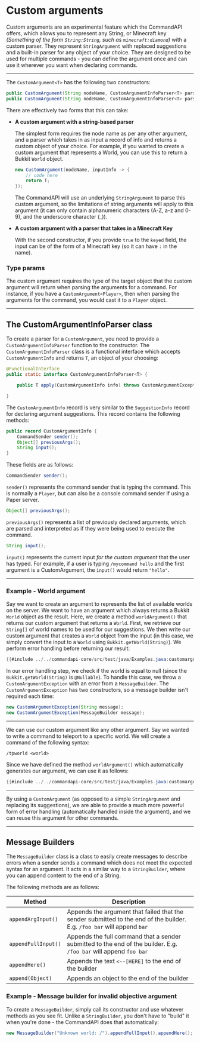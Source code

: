 # Custom arguments

Custom arguments are an experimental feature which the CommandAPI offers, which allows you to represent any String, or Minecraft key _(Something of the form `String:String`, such as `minecraft:diamond`)_ with a custom parser. They represent `StringArgument` with replaced suggestions and a built-in parser for any object of your choice. They are designed to be used for multiple commands - you can define the argument once and can use it wherever you want when declaring commands.

-----

The `CustomArgument<T>` has the following two constructors:

```java
public CustomArgument(String nodeName, CustomArgumentInfoParser<T> parser);
public CustomArgument(String nodeName, CustomArgumentInfoParser<T> parser, boolean keyed);
```

There are effectively two forms that this can take:

- **A custom argument with a string-based parser**

  The simplest form requires the node name as per any other argument, and a parser which takes in as input a record of info and returns a custom object of your choice. For example, if   you wanted to create a custom argument that represents a World, you can use this to return a Bukkit `World` object.
  
  ```java
  new CustomArgument(nodeName, inputInfo -> { 
      // code here
      return T; 
  });
  ```

  The CommandAPI will use an underlying `StringArgument` to parse this custom argument, so the limitations of string arguments will apply to this argument (it can only contain alphanumeric characters (A-Z, a-z and 0-9), and the underscore character (_)).

- **A custom argument with a parser that takes in a Minecraft Key**

  With the second constructor, if you provide `true` to the `keyed` field, the input can be of the form of a Minecraft key (so it can have `:` in the name).

### Type params

The custom argument requires the type of the target object that the custom argument will return when parsing the arguments for a command. For instance, if you have a `CustomArgument<Player>`, then when parsing the arguments for the command, you would cast it to a `Player` object.

-----

## The CustomArgumentInfoParser class

To create a parser for a `CustomArgument`, you need to provide a `CustomArgumentInfoParser` function to the constructor. The `CustomArgumentInfoParser` class is a functional interface which accepts `CustomArgumentInfo` and returns `T`, an object of your choosing:

```java
@FunctionalInterface
public static interface CustomArgumentInfoParser<T> {

    public T apply(CustomArgumentInfo info) throws CustomArgumentException;

}
```

The `CustomArgumentInfo` record is very similar to the `SuggestionInfo` record for declaring argument suggestions. This record contains the following methods:

```java
public record CustomArgumentInfo {
    CommandSender sender();
    Object[] previousArgs(); 
    String input();
}
```

These fields are as follows:

```java
CommandSender sender();
```

`sender()` represents the command sender that is typing the command. This is normally a `Player`, but can also be a console command sender if using a Paper server.

```java
Object[] previousArgs();
```

`previousArgs()` represents a list of previously declared arguments, which are parsed and interpreted as if they were being used to execute the command.

```java
String input();
```

`input()` represents the current input _for the custom argument_ that the user has typed. For example, if a user is typing `/mycommand hello` and the first argument is a CustomArgument, the `input()` would return `"hello"`.

-----

<div class="example">

### Example - World argument

Say we want to create an argument to represents the list of available worlds on the server. We want to have an argument which always returns a Bukkit `World` object as the result. Here, we create a method `worldArgument()` that returns our custom argument that returns a `World`. First, we retrieve our `String[]` of world names to be used for our suggestions. We then write our custom argument that creates a `World` object from the input (in this case, we simply convert the input to a `World` using `Bukkit.getWorld(String)`). We perform error handling before returning our result:

```java
{{#include ../../commandapi-core/src/test/java/Examples.java:customarguments2}}
```

In our error handling step, we check if the world is equal to null (since the `Bukkit.getWorld(String)` is `@Nullable`). To handle this case, we throw a `CustomArgumentException` with an error from a `MessageBuilder`. The `CustomArgumentException` has two constructors, so a message builder isn't required each time:

```java
new CustomArgumentException(String message);
new CustomArgumentException(MessageBuilder message);
```

-----

We can use our custom argument like any other argument. Say we wanted to write a command to teleport to a specific world. We will create a command of the following syntax:

```mccmd
/tpworld <world>
```

Since we have defined the method `worldArgument()` which automatically generates our argument, we can use it as follows:

```java
{{#include ../../commandapi-core/src/test/java/Examples.java:customarguments}}
```

-----

By using a `CustomArgument` (as opposed to a simple `StringArgument` and replacing its suggestions), we are able to provide a much more powerful form of error handling (automatically handled inside the argument), and we can reuse this argument for other commands.

</div>

-----

## Message Builders

The `MessageBuilder` class is a class to easily create messages to describe errors when a sender sends a command which does not meet the expected syntax for an argument. It acts in a similar way to a `StringBuilder`, where you can append content to the end of a String.

The following methods are as follows:

| Method | Description |
| ------ | ----------- |
| `appendArgInput()` | Appends the argument that failed that the sender submitted to the end of the builder. E.g. `/foo bar` will append `bar` |
| `appendFullInput()` | Appends the full command that a sender submitted to the end of the builder. E.g. `/foo bar` will append `foo bar` |
| `appendHere()` | Appends the text `<--[HERE]` to the end of the builder |
| `append(Object)`| Appends an object to the end of the builder |

<div class="example">

### Example - Message builder for invalid objective argument

To create a `MessageBuilder`, simply call its constructor and use whatever methods as you see fit. Unlike a `StringBuilder`, you don't have to "build" it when you're done - the CommandAPI does that automatically:

```java
new MessageBuilder("Unknown world: /").appendFullInput().appendHere();
```

</div>
